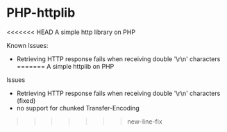 PHP-httplib
===========

<<<<<<< HEAD
A simple http library on PHP

Known Issues:
  - Retrieving HTTP response fails when receiving double '\r\n' characters
=======
A simple httplib on PHP

Issues
 - Retrieving HTTP response fails when receiving double '\r\n' characters (fixed)
 - no support for chunked Transfer-Encoding
>>>>>>> new-line-fix
